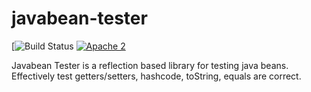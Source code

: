 javabean-tester
===============
[![Build Status](https://travis-ci.org/hazendaz/javabean-tester.svg?branch=master)
[![Apache 2](http://img.shields.io/badge/license-Apache%202-blue.svg)](http://www.apache.org/licenses/LICENSE-2.0)

Javabean Tester is a reflection based library for testing java beans.  Effectively test getters/setters, hashcode, toString, equals are correct.

